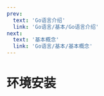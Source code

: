 ```yaml
---
prev:
  text: 'Go语言介绍'
  link: 'Go语言/基本/Go语言介绍'
next:
  text: '基本概念'
  link: 'Go语言/基本/基本概念'
---
```

# 环境安装